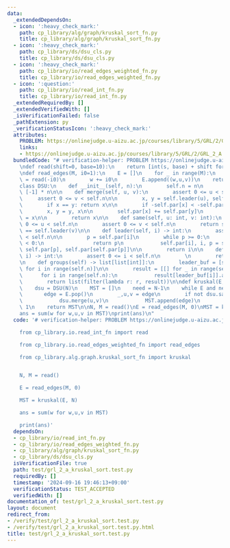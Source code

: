 ```yaml
---
data:
  _extendedDependsOn:
  - icon: ':heavy_check_mark:'
    path: cp_library/alg/graph/kruskal_sort_fn.py
    title: cp_library/alg/graph/kruskal_sort_fn.py
  - icon: ':heavy_check_mark:'
    path: cp_library/ds/dsu_cls.py
    title: cp_library/ds/dsu_cls.py
  - icon: ':heavy_check_mark:'
    path: cp_library/io/read_edges_weighted_fn.py
    title: cp_library/io/read_edges_weighted_fn.py
  - icon: ':question:'
    path: cp_library/io/read_int_fn.py
    title: cp_library/io/read_int_fn.py
  _extendedRequiredBy: []
  _extendedVerifiedWith: []
  _isVerificationFailed: false
  _pathExtension: py
  _verificationStatusIcon: ':heavy_check_mark:'
  attributes:
    PROBLEM: https://onlinejudge.u-aizu.ac.jp/courses/library/5/GRL/2/GRL_2_A
    links:
    - https://onlinejudge.u-aizu.ac.jp/courses/library/5/GRL/2/GRL_2_A
  bundledCode: "# verification-helper: PROBLEM https://onlinejudge.u-aizu.ac.jp/courses/library/5/GRL/2/GRL_2_A\n\
    \ndef read(shift=0, base=10):\n    return [int(s, base) + shift for s in  input().split()]\n\
    \ndef read_edges(M, i0=1):\n    E = []\n    for _ in range(M):\n        u,v,w\
    \ = read(-i0)\n        w += i0\n        E.append((w,u,v))\n    return E\n\n\n\
    class DSU:\n    def __init__(self, n):\n        self.n = n\n        self.par =\
    \ [-1] * n\n\n    def merge(self, u, v):\n        assert 0 <= u < self.n\n   \
    \     assert 0 <= v < self.n\n\n        x, y = self.leader(u), self.leader(v)\n\
    \        if x == y: return x\n\n        if -self.par[x] < -self.par[y]:\n    \
    \        x, y = y, x\n\n        self.par[x] += self.par[y]\n        self.par[y]\
    \ = x\n\n        return x\n\n    def same(self, u: int, v: int):\n        assert\
    \ 0 <= u < self.n\n        assert 0 <= v < self.n\n        return self.leader(u)\
    \ == self.leader(v)\n\n    def leader(self, i) -> int:\n        assert 0 <= i\
    \ < self.n\n\n        p = self.par[i]\n        while p >= 0:\n            if self.par[p]\
    \ < 0:\n                return p\n            self.par[i], i, p = self.par[p],\
    \ self.par[p], self.par[self.par[p]]\n\n        return i\n\n    def size(self,\
    \ i) -> int:\n        assert 0 <= i < self.n\n        \n        return -self.par[self.leader(i)]\n\
    \n    def groups(self) -> list[list[int]]:\n        leader_buf = [self.leader(i)\
    \ for i in range(self.n)]\n\n        result = [[] for _ in range(self.n)]\n  \
    \      for i in range(self.n):\n            result[leader_buf[i]].append(i)\n\n\
    \        return list(filter(lambda r: r, result))\n\ndef kruskal(E, N):\n    E.sort(reverse=True)\n\
    \    dsu = DSU(N)\n    MST = []\n    need = N-1\n    while E and need > 0:\n \
    \       edge = E.pop()\n        _,u,v = edge\n        if not dsu.same(u,v):\n\
    \            dsu.merge(u,v)\n            MST.append(edge)\n            need -=\
    \ 1\n    return MST\n\nN, M = read()\nE = read_edges(M, 0)\nMST = kruskal(E, N)\n\
    ans = sum(w for w,u,v in MST)\nprint(ans)\n"
  code: '# verification-helper: PROBLEM https://onlinejudge.u-aizu.ac.jp/courses/library/5/GRL/2/GRL_2_A

    from cp_library.io.read_int_fn import read

    from cp_library.io.read_edges_weighted_fn import read_edges

    from cp_library.alg.graph.kruskal_sort_fn import kruskal


    N, M = read()

    E = read_edges(M, 0)

    MST = kruskal(E, N)

    ans = sum(w for w,u,v in MST)

    print(ans)'
  dependsOn:
  - cp_library/io/read_int_fn.py
  - cp_library/io/read_edges_weighted_fn.py
  - cp_library/alg/graph/kruskal_sort_fn.py
  - cp_library/ds/dsu_cls.py
  isVerificationFile: true
  path: test/grl_2_a_kruskal_sort.test.py
  requiredBy: []
  timestamp: '2024-09-16 19:46:13+09:00'
  verificationStatus: TEST_ACCEPTED
  verifiedWith: []
documentation_of: test/grl_2_a_kruskal_sort.test.py
layout: document
redirect_from:
- /verify/test/grl_2_a_kruskal_sort.test.py
- /verify/test/grl_2_a_kruskal_sort.test.py.html
title: test/grl_2_a_kruskal_sort.test.py
---
```

